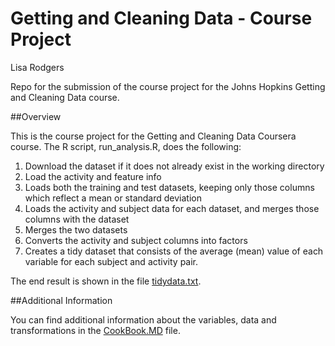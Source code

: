 # Getting and Cleaning Data - Course Project

Lisa Rodgers

Repo for the submission of the course project for the Johns Hopkins Getting and Cleaning Data course.

##Overview

This is the course project for the Getting and Cleaning Data Coursera course. The R script, run_analysis.R, does the following:

1. Download the dataset if it does not already exist in the working directory
2. Load the activity and feature info
3. Loads both the training and test datasets, keeping only those columns which reflect a mean or standard deviation
4. Loads the activity and subject data for each dataset, and merges those columns with the dataset
5. Merges the two datasets
6. Converts the activity and subject columns into factors
7. Creates a tidy dataset that consists of the average (mean) value of each variable for each subject and activity pair.

The end result is shown in the file [tidydata.txt](https://github.com/StarGazer007/coursera-getting-and-cleaning-data-project/blob/master/tidydata.txt).


##Additional Information

You can find additional information about the variables, data and transformations in the  [CookBook.MD](https://github.com/StarGazer007/coursera-getting-and-cleaning-data-project/blob/master/CodeBook.MD) file.
